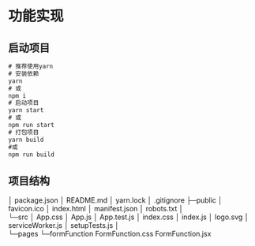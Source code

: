 # 功能实现 


## 启动项目
```cmd
# 推荐使用yarn
# 安装依赖
yarn 
# 或
npm i
# 启动项目
yarn start 
# 或
npm run start
# 打包项目
yarn build 
#或
npm run build
```
## 项目结构

│  package.json
│  README.md
│  yarn.lock
│  .gitignore
├─public
│      favicon.ico
│      index.html
│      manifest.json
│      robots.txt
│      
└─src
    │  App.css
    │  App.js
    │  App.test.js
    │  index.css
    │  index.js
    │  logo.svg
    │  serviceWorker.js
    │  setupTests.js
    │  
    └─pages
        └─formFunction
                FormFunction.css
                FormFunction.jsx